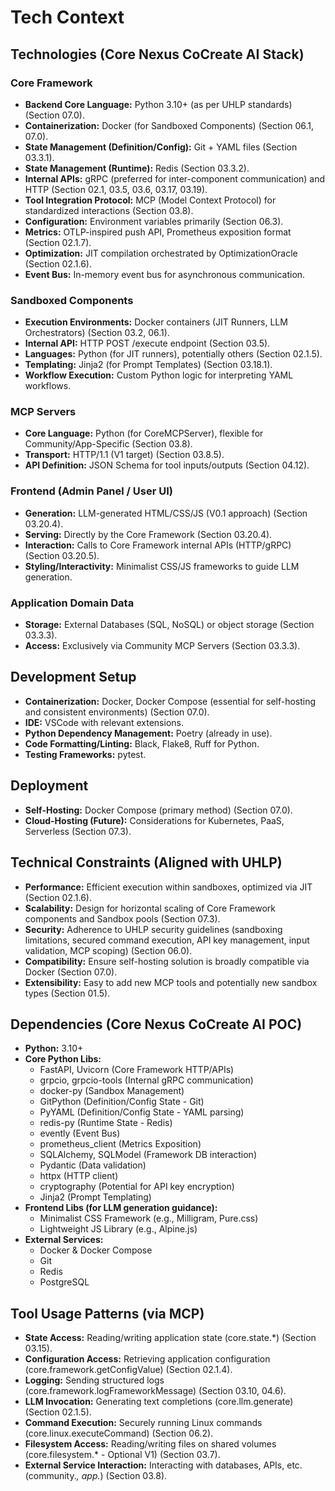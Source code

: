 # Tech Context

## Technologies (Core Nexus CoCreate AI Stack)

### Core Framework
- **Backend Core Language:** Python 3.10+ (as per UHLP standards) (Section 07.0).
- **Containerization:** Docker (for Sandboxed Components) (Section 06.1, 07.0).
- **State Management (Definition/Config):** Git + YAML files (Section 03.3.1).
- **State Management (Runtime):** Redis (Section 03.3.2).
- **Internal APIs:** gRPC (preferred for inter-component communication) and HTTP (Section 02.1, 03.5, 03.6, 03.17, 03.19).
- **Tool Integration Protocol:** MCP (Model Context Protocol) for standardized interactions (Section 03.8).
- **Configuration:** Environment variables primarily (Section 06.3).
- **Metrics:** OTLP-inspired push API, Prometheus exposition format (Section 02.1.7).
- **Optimization:** JIT compilation orchestrated by OptimizationOracle (Section 02.1.6).
- **Event Bus:** In-memory event bus for asynchronous communication.

### Sandboxed Components
- **Execution Environments:** Docker containers (JIT Runners, LLM Orchestrators) (Section 03.2, 06.1).
- **Internal API:** HTTP POST /execute endpoint (Section 03.5).
- **Languages:** Python (for JIT runners), potentially others (Section 02.1.5).
- **Templating:** Jinja2 (for Prompt Templates) (Section 03.18.1).
- **Workflow Execution:** Custom Python logic for interpreting YAML workflows.

### MCP Servers
- **Core Language:** Python (for CoreMCPServer), flexible for Community/App-Specific (Section 03.8).
- **Transport:** HTTP/1.1 (V1 target) (Section 03.8.5).
- **API Definition:** JSON Schema for tool inputs/outputs (Section 04.12).

### Frontend (Admin Panel / User UI)
- **Generation:** LLM-generated HTML/CSS/JS (V0.1 approach) (Section 03.20.4).
- **Serving:** Directly by the Core Framework (Section 03.20.4).
- **Interaction:** Calls to Core Framework internal APIs (HTTP/gRPC) (Section 03.20.5).
- **Styling/Interactivity:** Minimalist CSS/JS frameworks to guide LLM generation.

### Application Domain Data
- **Storage:** External Databases (SQL, NoSQL) or object storage (Section 03.3.3).
- **Access:** Exclusively via Community MCP Servers (Section 03.3.3).

## Development Setup
- **Containerization:** Docker, Docker Compose (essential for self-hosting and consistent environments) (Section 07.0).
- **IDE:** VSCode with relevant extensions.
- **Python Dependency Management:** Poetry (already in use).
- **Code Formatting/Linting:** Black, Flake8, Ruff for Python.
- **Testing Frameworks:** pytest.

## Deployment
- **Self-Hosting:** Docker Compose (primary method) (Section 07.0).
- **Cloud-Hosting (Future):** Considerations for Kubernetes, PaaS, Serverless (Section 07.3).

## Technical Constraints (Aligned with UHLP)
- **Performance:** Efficient execution within sandboxes, optimized via JIT (Section 02.1.6).
- **Scalability:** Design for horizontal scaling of Core Framework components and Sandbox pools (Section 07.3).
- **Security:** Adherence to UHLP security guidelines (sandboxing limitations, secured command execution, API key management, input validation, MCP scoping) (Section 06.0).
- **Compatibility:** Ensure self-hosting solution is broadly compatible via Docker (Section 07.0).
- **Extensibility:** Easy to add new MCP tools and potentially new sandbox types (Section 01.5).

## Dependencies (Core Nexus CoCreate AI POC)
- **Python:** 3.10+
- **Core Python Libs:**
    - FastAPI, Uvicorn (Core Framework HTTP/APIs)
    - grpcio, grpcio-tools (Internal gRPC communication)
    - docker-py (Sandbox Management)
    - GitPython (Definition/Config State - Git)
    - PyYAML (Definition/Config State - YAML parsing)
    - redis-py (Runtime State - Redis)
    - evently (Event Bus)
    - prometheus_client (Metrics Exposition)
    - SQLAlchemy, SQLModel (Framework DB interaction)
    - Pydantic (Data validation)
    - httpx (HTTP client)
    - cryptography (Potential for API key encryption)
    - Jinja2 (Prompt Templating)
- **Frontend Libs (for LLM generation guidance):**
    - Minimalist CSS Framework (e.g., Milligram, Pure.css)
    - Lightweight JS Library (e.g., Alpine.js)
- **External Services:**
    - Docker & Docker Compose
    - Git
    - Redis
    - PostgreSQL

## Tool Usage Patterns (via MCP)
- **State Access:** Reading/writing application state (core.state.*) (Section 03.15).
- **Configuration Access:** Retrieving application configuration (core.framework.getConfigValue) (Section 02.1.4).
- **Logging:** Sending structured logs (core.framework.logFrameworkMessage) (Section 03.10, 04.6).
- **LLM Invocation:** Generating text completions (core.llm.generate) (Section 02.1.5).
- **Command Execution:** Securely running Linux commands (core.linux.executeCommand) (Section 06.2).
- **Filesystem Access:** Reading/writing files on shared volumes (core.filesystem.* - Optional V1) (Section 03.7).
- **External Service Interaction:** Interacting with databases, APIs, etc. (community.*, app.*) (Section 03.8).

